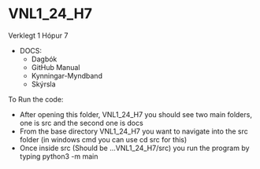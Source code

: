 # VNL1_24_H7
Verklegt 1 Hópur 7

- DOCS:
  - Dagbók
  - GitHub Manual
  - Kynningar-Myndband
  - Skýrsla

To Run the code:
  - After opening this folder, VNL1_24_H7 you should see two main folders, one is src and the second one is docs
  - From the base directory VNL1_24_H7 you want to navigate into the src folder (in windows cmd you can use cd src for this)
  - Once inside src (Should be ...VNL1_24_H7/src) you run the program by typing python3 -m main
